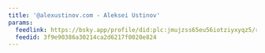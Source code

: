 ```yaml
---
title: '@alexustinov.com - Aleksei Ustinov'
params:
  feedlink: https://bsky.app/profile/did:plc:jmujzss65eu56iotziyxyqz5/rss
  feedid: 3f9e90386a30214ca2d6217f0020e824
---
```


